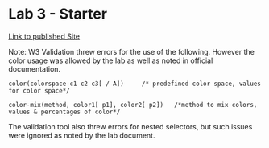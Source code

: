 # Lab 3 - Starter

[Link to published Site](https://w6zhu.github.io/sp25-cse110-lab3/)

Note: W3 Validation threw errors for the use of the following. However the color usage was allowed by the lab as well as noted in official documentation. 
```
color(colorspace c1 c2 c3[ / A])     /* predefined color space, values for color space*/

color-mix(method, color1[ p1], color2[ p2])   /*method to mix colors, values & percentages of color*/
```
The validation tool also threw errors for nested selectors, but such issues were ignored as noted by the lab document. 